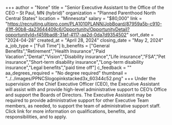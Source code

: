 +++
author = "None"
title = "Senior Executive Assistant to the Office of the CEO – St Paul, MN (hybrid)"
organization = "Planned Parenthood North Central States"
location = "Minnesota"
salary = "$80,000"
link = "https://recruiting.ultipro.com/PLA1010PLANN/JobBoard/87959a5b-c910-41ff-90b8-da23644409c6/Opportunity/OpportunityDetail?opportunityId=f459bad8-31af-4117-aa2d-0da7d9354502"
sort_date = "2024-04-28"
created_at = "April 28, 2024"
closing_date = "May 2, 2024"
a_job_type = ["Full Time"]
b_benefits = ["General Benefits","Retirement","Health Insurance","Paid Vacation","Dental","Vision","Disability insurance","Life insurance","FSA","Pet insurance","Short-term disability insurance","Long-term disability insurance","Legal benefits","paid time off"]
c_feedback = ""
aa_degrees_required = "No degree required"
thumbnail = "../../images/PPNCSlogopinkstacked3x_60344c52.png"
+++
Under the supervision of the Chief Executive Officer (CEO), the Executive Assistant will assist with and provide high-level administrative support to CEO’s Office and support the Boards of Directors. The Executive Assistant may be required to provide administrative support for other Executive Team members, as needed, to support the team of administrative support staff.
Click link for more information on qualifications, benefits, and responsibilities, and to apply. 